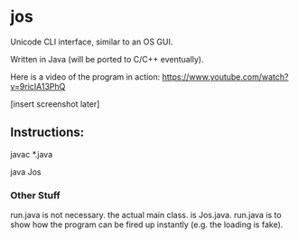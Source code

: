 jos
===

Unicode CLI interface, similar to an OS GUI.

Written in Java (will be ported to C/C++ eventually).

Here is a video of the program in action:
https://www.youtube.com/watch?v=9ricIA13PhQ

[insert screenshot later]

## Instructions:
javac *.java

java Jos

### Other Stuff
run.java is not necessary. the actual main class. is Jos.java.
run.java is to show how the program can be fired up instantly (e.g. the loading is fake).

